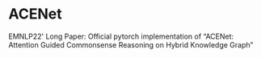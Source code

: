 # ACENet
EMNLP22' Long Paper: Official pytorch implementation of “ACENet: Attention Guided Commonsense Reasoning on Hybrid Knowledge Graph”
